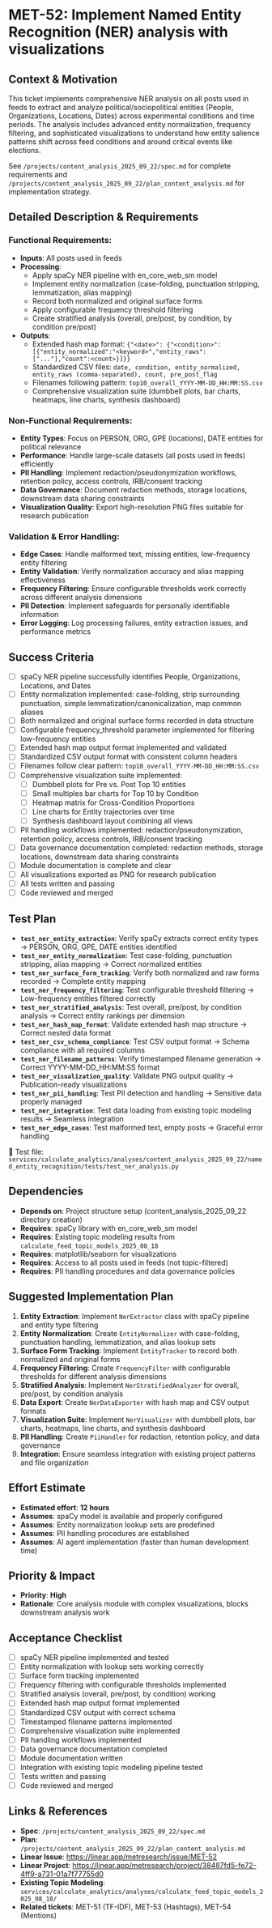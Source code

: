 # MET-52: Implement Named Entity Recognition (NER) analysis with visualizations

## Context & Motivation
This ticket implements comprehensive NER analysis on all posts used in feeds to extract and analyze political/sociopolitical entities (People, Organizations, Locations, Dates) across experimental conditions and time periods. The analysis includes advanced entity normalization, frequency filtering, and sophisticated visualizations to understand how entity salience patterns shift across feed conditions and around critical events like elections.

See `/projects/content_analysis_2025_09_22/spec.md` for complete requirements and `/projects/content_analysis_2025_09_22/plan_content_analysis.md` for implementation strategy.

## Detailed Description & Requirements

### Functional Requirements:
- **Inputs**: All posts used in feeds 
- **Processing**: 
  - Apply spaCy NER pipeline with en_core_web_sm model
  - Implement entity normalization (case-folding, punctuation stripping, lemmatization, alias mapping)
  - Record both normalized and original surface forms
  - Apply configurable frequency threshold filtering
  - Create stratified analysis (overall, pre/post, by condition, by condition pre/post)
- **Outputs**:
  - Extended hash map format: `{"<date>": {"<condition>": [{"entity_normalized":"<keyword>","entity_raws":["..."],"count":<count>}]}}`
  - Standardized CSV files: `date, condition, entity_normalized, entity_raws (comma-separated), count, pre_post_flag`
  - Filenames following pattern: `top10_overall_YYYY-MM-DD_HH:MM:SS.csv`
  - Comprehensive visualization suite (dumbbell plots, bar charts, heatmaps, line charts, synthesis dashboard)

### Non-Functional Requirements:
- **Entity Types**: Focus on PERSON, ORG, GPE (locations), DATE entities for political relevance
- **Performance**: Handle large-scale datasets (all posts used in feeds) efficiently
- **PII Handling**: Implement redaction/pseudonymization workflows, retention policy, access controls, IRB/consent tracking
- **Data Governance**: Document redaction methods, storage locations, downstream data sharing constraints
- **Visualization Quality**: Export high-resolution PNG files suitable for research publication

### Validation & Error Handling:
- **Edge Cases**: Handle malformed text, missing entities, low-frequency entity filtering
- **Entity Validation**: Verify normalization accuracy and alias mapping effectiveness
- **Frequency Filtering**: Ensure configurable thresholds work correctly across different analysis dimensions
- **PII Detection**: Implement safeguards for personally identifiable information
- **Error Logging**: Log processing failures, entity extraction issues, and performance metrics

## Success Criteria
- [ ] spaCy NER pipeline successfully identifies People, Organizations, Locations, and Dates
- [ ] Entity normalization implemented: case-folding, strip surrounding punctuation, simple lemmatization/canonicalization, map common aliases
- [ ] Both normalized and original surface forms recorded in data structure
- [ ] Configurable frequency_threshold parameter implemented for filtering low-frequency entities
- [ ] Extended hash map output format implemented and validated
- [ ] Standardized CSV output format with consistent column headers
- [ ] Filenames follow clear pattern: `top10_overall_YYYY-MM-DD_HH:MM:SS.csv`
- [ ] Comprehensive visualization suite implemented:
  - [ ] Dumbbell plots for Pre vs. Post Top 10 entities
  - [ ] Small multiples bar charts for Top 10 by Condition
  - [ ] Heatmap matrix for Cross-Condition Proportions
  - [ ] Line charts for Entity trajectories over time
  - [ ] Synthesis dashboard layout combining all views
- [ ] PII handling workflows implemented: redaction/pseudonymization, retention policy, access controls, IRB/consent tracking
- [ ] Data governance documentation completed: redaction methods, storage locations, downstream data sharing constraints
- [ ] Module documentation is complete and clear
- [ ] All visualizations exported as PNG for research publication
- [ ] All tests written and passing
- [ ] Code reviewed and merged

## Test Plan
- **`test_ner_entity_extraction`**: Verify spaCy extracts correct entity types → PERSON, ORG, GPE, DATE entities identified
- **`test_ner_entity_normalization`**: Test case-folding, punctuation stripping, alias mapping → Correct normalized entities
- **`test_ner_surface_form_tracking`**: Verify both normalized and raw forms recorded → Complete entity mapping
- **`test_ner_frequency_filtering`**: Test configurable threshold filtering → Low-frequency entities filtered correctly
- **`test_ner_stratified_analysis`**: Test overall, pre/post, by condition analysis → Correct entity rankings per dimension
- **`test_ner_hash_map_format`**: Validate extended hash map structure → Correct nested data format
- **`test_ner_csv_schema_compliance`**: Test CSV output format → Schema compliance with all required columns
- **`test_ner_filename_patterns`**: Verify timestamped filename generation → Correct YYYY-MM-DD_HH:MM:SS format
- **`test_ner_visualization_quality`**: Validate PNG output quality → Publication-ready visualizations
- **`test_ner_pii_handling`**: Test PII detection and handling → Sensitive data properly managed
- **`test_ner_integration`**: Test data loading from existing topic modeling results → Seamless integration
- **`test_ner_edge_cases`**: Test malformed text, empty posts → Graceful error handling

📁 Test file: `services/calculate_analytics/analyses/content_analysis_2025_09_22/named_entity_recognition/tests/test_ner_analysis.py`

## Dependencies
- **Depends on**: Project structure setup (content_analysis_2025_09_22 directory creation)
- **Requires**: spaCy library with en_core_web_sm model
- **Requires**: Existing topic modeling results from `calculate_feed_topic_models_2025_08_18`
- **Requires**: matplotlib/seaborn for visualizations
- **Requires**: Access to all posts used in feeds (not topic-filtered)
- **Requires**: PII handling procedures and data governance policies

## Suggested Implementation Plan
1. **Entity Extraction**: Implement `NerExtractor` class with spaCy pipeline and entity type filtering
2. **Entity Normalization**: Create `EntityNormalizer` with case-folding, punctuation handling, lemmatization, and alias lookup sets
3. **Surface Form Tracking**: Implement `EntityTracker` to record both normalized and original forms
4. **Frequency Filtering**: Create `FrequencyFilter` with configurable thresholds for different analysis dimensions
5. **Stratified Analysis**: Implement `NerStratifiedAnalyzer` for overall, pre/post, by condition analysis
6. **Data Export**: Create `NerDataExporter` with hash map and CSV output formats
7. **Visualization Suite**: Implement `NerVisualizer` with dumbbell plots, bar charts, heatmaps, line charts, and synthesis dashboard
8. **PII Handling**: Create `PiiHandler` for redaction, retention policy, and data governance
9. **Integration**: Ensure seamless integration with existing project patterns and file organization

## Effort Estimate
- **Estimated effort**: **12 hours**
- **Assumes**: spaCy model is available and properly configured
- **Assumes**: Entity normalization lookup sets are predefined
- **Assumes**: PII handling procedures are established
- **Assumes**: AI agent implementation (faster than human development time)

## Priority & Impact
- **Priority**: **High**
- **Rationale**: Core analysis module with complex visualizations, blocks downstream analysis work

## Acceptance Checklist
- [ ] spaCy NER pipeline implemented and tested
- [ ] Entity normalization with lookup sets working correctly
- [ ] Surface form tracking implemented
- [ ] Frequency filtering with configurable thresholds implemented
- [ ] Stratified analysis (overall, pre/post, by condition) working
- [ ] Extended hash map output format implemented
- [ ] Standardized CSV output with correct schema
- [ ] Timestamped filename patterns implemented
- [ ] Comprehensive visualization suite implemented
- [ ] PII handling workflows implemented
- [ ] Data governance documentation completed
- [ ] Module documentation written
- [ ] Integration with existing topic modeling pipeline tested
- [ ] Tests written and passing
- [ ] Code reviewed and merged

## Links & References
- **Spec**: `/projects/content_analysis_2025_09_22/spec.md`
- **Plan**: `/projects/content_analysis_2025_09_22/plan_content_analysis.md`
- **Linear Issue**: https://linear.app/metresearch/issue/MET-52
- **Linear Project**: https://linear.app/metresearch/project/38487fd5-fe72-4ff9-a731-01a7f77755d0
- **Existing Topic Modeling**: `services/calculate_analytics/analyses/calculate_feed_topic_models_2025_08_18/`
- **Related tickets**: MET-51 (TF-IDF), MET-53 (Hashtags), MET-54 (Mentions)
